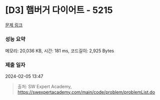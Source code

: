 # [D3] 햄버거 다이어트 - 5215 

[문제 링크](https://swexpertacademy.com/main/code/problem/problemDetail.do?contestProbId=AWT-lPB6dHUDFAVT) 

### 성능 요약

메모리: 20,036 KB, 시간: 181 ms, 코드길이: 2,925 Bytes

### 제출 일자

2024-02-05 13:47



> 출처: SW Expert Academy, https://swexpertacademy.com/main/code/problem/problemList.do